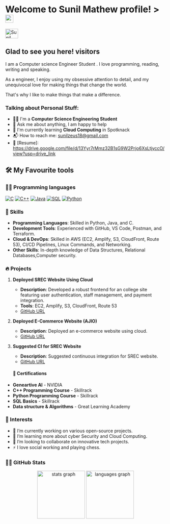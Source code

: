 # Welcome to Sunil Mathew profile! ><img src="https://media.giphy.com/media/hvRJCLFzcasrR4ia7z/giphy.gif" width="25px"></a>

<a href="https://www.linkedin.com/in/sunil-mathew-t-g/" target="_blank"><img align="center" src="https://raw.githubusercontent.com/rahuldkjain/github-profile-readme-generator/master/src/images/icons/Social/linked-in-alt.svg" alt="Sunil Mathew" height="30" width="40" /></a>
&nbsp;
## Glad to see you here!&nbsp;visitors

I am a Computer science  Engineer Student . I love programming, reading, writing and speaking.

As a engineer, I enjoy using my obsessive attention to detail, and my unequivocal love for making things that change the world.

That's why I like to make things that make a difference.

### Talking about Personal Stuff:

- 👨‍🎓 I'm a **Computer Science Engineering Student**
- 💬 Ask me about anything, I am happy to help
- 🌱 I'm currently learning **Cloud Computing** in Spotknack
- 📬 How to reach me: sunilzeus18@gmail.com
- 📝 [Resume]: https://drive.google.com/file/d/13Yyr7rMmz32B1sG9W2Prjo6XsLtjyccO/view?usp=drive_link
 
## 🛠️ My Favourite tools

### 👨‍💻 Programming languages
<p>
  <a href="#"><img alt="C" src="https://custom-icon-badges.herokuapp.com/badge/C-03599C.svg?logo=c-in-hexagon&logoColor=white"></a>
    <a href="#"><img alt="C++" src="https://custom-icon-badges.herokuapp.com/badge/C++-9C033A.svg?logo=cpp2&logoColor=white"></a>
     <a href="#"><img alt="Java" src="https://img.shields.io/badge/Java-007396.svg?logo=java&logoColor=white"></a>
        <a href="#"><img alt="SQL" src="https://custom-icon-badges.herokuapp.com/badge/SQL-025E8C.svg?logo=database&logoColor=white"></a>
            <a href="#"><img alt="Python" src="https://img.shields.io/badge/Python-14354C.svg?logo=python&logoColor=white"></a>

### 💼 Skills

- **Programming Languages**: Skilled in Python, Java, and C.
- **Development Tools**: Experienced with GitHub, VS Code, Postman, and Terraform.
- **Cloud & DevOps**: Skilled in AWS (EC2, Amplify, S3, CloudFront, Route 53), CI/CD Pipelines, Linux Commands, and Networking.
- **Other Skills**: In-depth knowledge of Data Structures, Relational Databases,Computer security.

### 🔥 Projects

1. **Deployed SREC Website Using Cloud**
   - **Description**: Developed a robust frontend for an college site featuring user authentication, staff management, and payment integration.
   - **Tools**: EC2, Amplify, S3, CloudFront, Route 53
   - [GitHub URL](https://github.com/Arjun-Debugs/SREC-Website)

2. **Deployed E-Commerce Website (AJIO)**
   - **Description**: Deployed an e-commerce website using cloud.
   - [GitHub URL](https://github.com/Arjun-Debugs/Myntra-Clone)

3. **Suggested CI for SREC Website**
   - **Description**: Suggested continuous integration for SREC website.
   - [GitHub URL](https://github.com/Arjun-Debugs/SREC-CI)
     
    #### 📜 Certifications
     
- **Geneartive AI** - NVIDIA
- **C++ Programming Course** - Skillrack
- **Python Programming Course** - Skillrack
- **SQL Basics** - Skillrack
- **Data structure & Algorithms** - Great Learning Academy

### 🌟  Interests
- 🔭 I’m currently working on various open-source projects.
- 🌱 I’m learning more about cyber Security and Cloud Computing.
- 👯 I’m looking to collaborate on innovative tech projects.
- ⚡ I love social working and playing chess.

### 👨‍💻 GitHub Stats


<div align="center">
  <img src="https://github-readme-stats.vercel.app/api?username=Sunil-mathew18 Debugs&hide_title=false&hide_rank=false&show_icons=true&include_all_commits=true&count_private=true&disable_animations=false&theme=dracula&locale=en&hide_border=false&order=1" height="150" alt="stats graph"  />
  <img src="https://github-readme-stats.vercel.app/api/top-langs?username=&locale=en&hide_title=Sunil-mathew18 false&layout=compact&card_width=320&langs_count=5&theme=dracula&hide_border=false&order=2" height="150" alt="languages graph"  />
</div>
